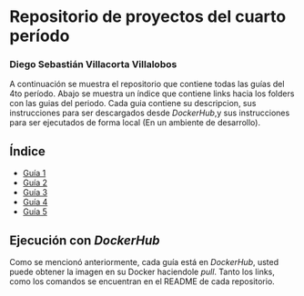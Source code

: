 # Repositorio de proyectos del cuarto período

### Diego Sebastián Villacorta Villalobos

A continuación se muestra el repositorio que contiene todas las guías del 4to período. Abajo se muestra un índice que contiene links hacia los folders con las guias del periodo. Cada guia contiene su descripcion, sus instrucciones para ser descargados desde _DockerHub_,y sus instrucciones para ser ejecutados de forma local (En un ambiente de desarrollo).

## Índice

- [Guía 1](https://github.com/dsvillalobos/fwa-periodo-4/blob/master/Guia1/README.md)
- [Guía 2](https://github.com/dsvillalobos/fwa-periodo-4/blob/master/Guia2/README.md)
- [Guía 3](https://github.com/dsvillalobos/fwa-periodo-4/blob/master/Guia3/README.md)
- [Guía 4](https://github.com/dsvillalobos/fwa-periodo-4/blob/master/Guia4/README.md)
- [Guía 5](https://github.com/dsvillalobos/fwa-periodo-4/blob/master/Guia5/README.md)

## Ejecución con _DockerHub_

Como se mencionó anteriormente, cada guía está en _DockerHub_, usted puede obtener la imagen en su Docker haciendole _pull_. Tanto los links, como los comandos se encuentran en el README de cada repositorio.

